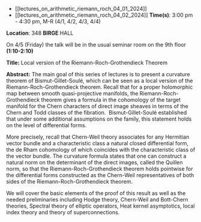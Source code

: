 - [[lectures_on_arithmetic_riemann_roch_04_01_2024]]
- [[lectures_on_arithmetic_riemann_roch_04_02_2024]]
**Time(s)**​: 3:00 pm - 4:30 pm, M-R (4/1, 4/2, 4/3, 4/4) 

**Location**​: 348 **BIRGE**​ HALL

On 4/5 (Friday) the talk will be in the usual seminar room on the 9th floor **(1:10-2:10)**​

**Title:**​ Local version of the Riemann-Roch-Grothendieck Theorem

  

**Abstract:**​ The main goal of this series of lectures is to present a curvature theorem of Bismut-Gillet-Soulé, which can be seen as a local version of the Riemann-Roch-Grothendieck theorem. Recall that for a proper holomorphic map between smooth quasi-projective manifolds, the Riemann-Roch-Grothendieck theorem gives a formula in the cohomology of the target manifold for the Chern characters of direct image sheaves in terms of the Chern and Todd classes of the fibration.  Bismut-Gillet-Soulé established that under some additional assumptions on the family, this statement holds on the level of differential forms. 

  

More precisely, recall that Chern-Weil theory associates for any Hermitian vector bundle and a characteristic class a natural closed differential form, the de Rham cohomology of which coincides with the characteristic class of the vector bundle. The curvature formula states that one can construct a natural norm on the determinant of the direct images, called the Quillen norm, so that the Riemann-Roch-Grothendieck theorem holds pointwise for the differential forms constructed as the Chern-Weil representatives of both sides of the Riemann-Roch-Grothendieck theorem. 

  

We will cover the basic elements of the proof of this result as well as the needed preliminaries including Hodge theory, Chern-Weil and Bott-Chern theories, Spectral theory of elliptic operators, Heat kernel asymptotics, local index theory and theory of superconnections.